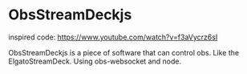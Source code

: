# ObsStreamDeckjs

inspired code: https://www.youtube.com/watch?v=f3aVycrz6sI

ObsStreamDeckjs is a piece of software that can control obs. Like the ElgatoStreamDeck. Using obs-websocket and node.
